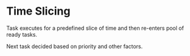# Time Slicing

Task executes for a predefined slice of time and then re-enters pool of ready tasks.

Next task decided based on priority and other factors.